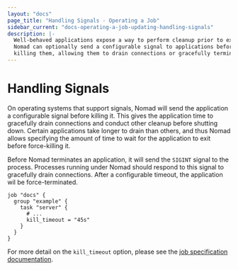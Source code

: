 ```yaml
---
layout: "docs"
page_title: "Handling Signals - Operating a Job"
sidebar_current: "docs-operating-a-job-updating-handling-signals"
description: |-
  Well-behaved applications expose a way to perform cleanup prior to exiting.
  Nomad can optionally send a configurable signal to applications before
  killing them, allowing them to drain connections or gracefully terminate.
---
```


# Handling Signals

On operating systems that support signals, Nomad will send the application a
configurable signal before killing it. This gives the application time to
gracefully drain connections and conduct other cleanup before shutting down.
Certain applications take longer to drain than others, and thus Nomad allows
specifying the amount of time to wait for the application to exit before
force-killing it.

Before Nomad terminates an application, it will send the `SIGINT` signal to the
process. Processes running under Nomad should respond to this signal to
gracefully drain connections. After a configurable timeout, the application wil
be force-terminated.

```hcl
job "docs" {
  group "example" {
    task "server" {
      # ...
      kill_timeout = "45s"
    }
  }
}
```

For more detail on the `kill_timeout` option, please see the [job specification
documentation](/docs/jobspec/index.html#kill_timeout).
